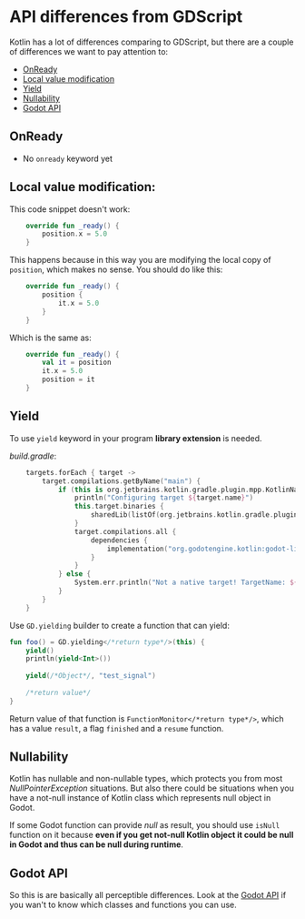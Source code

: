 # API differences from GDScript
Kotlin has a lot of differences comparing to GDScript, but there are a couple of differences we want to pay attention to:

* [OnReady](#onready)
* [Local value modification](#local-value-modification)
* [Yield](#yield)
* [Nullability](#nullability)
* [Godot API](#godot-api)

## OnReady
 - No `onready` keyword yet
 
 
## Local value modification:

This code snippet doesn't work:
```kotlin
    override fun _ready() {
        position.x = 5.0
    }
```

This happens because in this way you are modifying the local copy of `position`, which makes no sense. You should do like this:
```kotlin
    override fun _ready() {
        position { 
            it.x = 5.0
        }
    }
```

Which is the same as:
```kotlin
    override fun _ready() {
        val it = position
        it.x = 5.0
        position = it
    }
```


## Yield
 
To use `yield` keyword in your program **library extension** is needed.

*build.gradle*:
```kotlin
    targets.forEach { target ->
        target.compilations.getByName("main") {
            if (this is org.jetbrains.kotlin.gradle.plugin.mpp.KotlinNativeCompilation) {
                println("Configuring target ${target.name}")
                this.target.binaries {
                    sharedLib(listOf(org.jetbrains.kotlin.gradle.plugin.mpp.NativeBuildType.RELEASE))
                }
                target.compilations.all {
                    dependencies {
                        implementation("org.godotengine.kotlin:godot-library-extension:1.0.0") // <-- This one here
                    }
                }
            } else {
                System.err.println("Not a native target! TargetName: ${target.name}")
            }
        }
    }
```

Use `GD.yielding` builder to create a function that can yield:
```kotlin
fun foo() = GD.yielding</*return type*/>(this) {
    yield()
    println(yield<Int>())
    
    yield(/*Object*/, "test_signal")
    
    /*return value*/
}
```

Return value of that function is `FunctionMonitor</*return type*/>`, which has a value `result`, a flag `finished` and a `resume` function.

## Nullability
Kotlin has nullable and non-nullable types, which protects you from most *NullPointerException* situations. But also there could be situations when you have a not-null instance of Kotlin class which represents null object in Godot.

If some Godot function can provide *null* as result, you should use `isNull` function on it because **even if you get not-null Kotlin object it could be null in Godot and thus can be null during runtime**.
 
## Godot API
So this is are basically all perceptible differences. Look at the [Godot API](https://docs.godotengine.org/en/3.1/classes/index.html) if you wan't to know which classes and functions you can use.